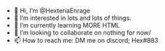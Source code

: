 - 👋 Hi, I’m @HexteriaEnrage
- 👀 I’m interested in lots and lots of things.
- 🌱 I’m currently learning MORE HTML
- 💞️ I’m looking to collaborate on nothing for now/
- 📫 How to reach me: DM me on discord; Hex#883
